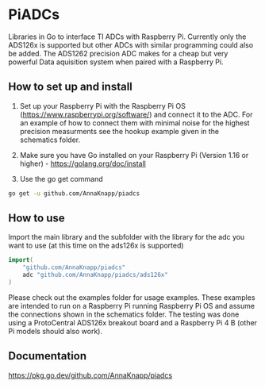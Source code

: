 # PiADCs
Libraries in Go to interface TI ADCs with Raspberry Pi. Currently only the ADS126x is supported but other ADCs with similar programming could also be added. The ADS1262 precision ADC makes for a cheap but very powerful Data aquisition system when paired with a Raspberry Pi.

## How to set up and install
1. Set up your Raspberry Pi with the Raspberry Pi OS (https://www.raspberrypi.org/software/) and connect it to the ADC. For an example of how to connect them with minimal noise for the highest precision measurments see the hookup example given in the schematics folder.

2. Make sure you have Go installed on your Raspberry Pi (Version 1.16 or higher) - https://golang.org/doc/install

3. Use the go get command
```bash
go get -u github.com/AnnaKnapp/piadcs
```
## How to use
Import the main library and the subfolder with the library for the adc you want to use (at this time on the ads126x is supported)

```go
import(
	"github.com/AnnaKnapp/piadcs"
	adc "github.com/AnnaKnapp/piadcs/ads126x"
)
```

Please check out the examples folder for usage examples. These examples are intended to run on a Raspberry Pi running Raspberry Pi OS and assume the connections shown in the schematics folder. The testing was done using a ProtoCentral ADS126x breakout board and a Raspberry Pi 4 B (other Pi models should also work). 

## Documentation
https://pkg.go.dev/github.com/AnnaKnapp/piadcs